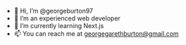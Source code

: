 - 👋 Hi, I’m @georgeburton97
- 👀 I’m an experienced web developer
- 🌱 I’m currently learning Next.js
- 📫 You can reach me at georgegarethburton@gmail.com
